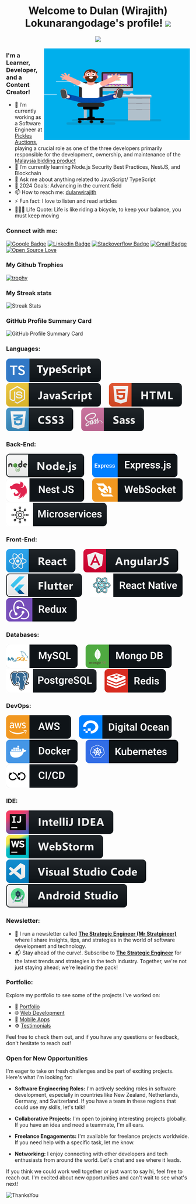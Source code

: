 <h1 align="center">
  Welcome to Dulan (Wirajith) Lokunarangodage's profile!
  <img src="https://media.giphy.com/media/hvRJCLFzcasrR4ia7z/giphy.gif" width="28">
</h1>

<p align="center">
  <a><img src="https://readme-typing-svg.herokuapp.com/?lines=Full+Stack+Web+and+App+Developer;5%2B+Years+of+Coding+Experience+;Always+Learning+New+Things;Open+for+Freelancing+Projects&font=Fira%20Code&center=true&width=440&height=45&color=f75c7e&vCenter=true&size=22"></a>
</p>

<img align="right" alt="GIF" src="./assets/coder.gif" width="400" height="250" />

### I'm a Learner, Developer, and a Content Creator!

- 🔭 I’m currently working as a Software Engineer at [Pickles Auctions](https://www.pickles.com.au/), playing a crucial role as one of the three developers primarily responsible for the development, ownership, and maintenance of the [Malaysia bidding product](https://pickles.my/)
- 🌱 I’m currently learning Node.js Security Best Practices, NestJS, and Blockchain
- 💬 Ask me about anything related to JavaScript/ TypeScript
- 🥅 2024 Goals: Advancing in the current field 
- 📫 How to reach me: [dulanwirajith][linkedin]
- ⚡ Fun fact: I love to listen and read articles
- 🚴🏽‍♀️ Life Quote: Life is like riding a bicycle, to keep your balance, you must keep moving


### Connect with me:
[![Google Badge](https://img.shields.io/badge/-dulanwirajith.com-3423A6?style=flat&logo=Google-Chrome&logoColor=white&link=https://www.dulanwirajith.com/)][portfolio]
[![Linkedin Badge](https://img.shields.io/badge/-dulanwirajith-blue?style=flat-square&logo=Linkedin&logoColor=white&link=https://www.linkedin.com/in/dulanwirajith/)](https://www.linkedin.com/in/dulanwirajith/)
[![Stackoverflow Badge](https://img.shields.io/badge/-Stackoverflow-4CA143?style=flat-square&logo=Stackoverflow&logoColor=white&link=https://stackoverflow.com/users/14838636/dulanwirajith)](https://stackoverflow.com/users/14838636/dulanwirajith)
[![Gmail Badge](https://img.shields.io/badge/-dulanwirajith1995@gmail.com-c14438?style=flat-square&logo=Gmail&logoColor=white&link=mailto:dulanwirajith1995@gmail.com)](mailto:dulanwirajith1995@gmail.com)
[![Open Source Love](https://badges.frapsoft.com/os/v2/open-source.svg?v=103)](https://github.com/dulanwirajith)

### My Github Trophies
[![trophy](https://github-profile-trophy.vercel.app/?username=dulanwirajith&theme=onedark&&title=Stars,Followers,Repositories,Commit,PullRequest)](https://github.com/ryo-ma/github-profile-trophy)

### My Streak stats
![Streak Stats](https://github-readme-streak-stats.herokuapp.com/?user=dulanwirajith&theme=highcontrast)

### GitHub Profile Summary Card
![GitHub Profile Summary Card](http://github-profile-summary-cards.vercel.app/api/cards/profile-details?username=dulanwirajith&theme=github_dark)

### Languages:
<p>
  <img src="./assets/badges/Languages/typescript.svg" alt="ts" > &emsp;
  <img src="./assets/badges/Languages/javascript.svg" alt="js"> &emsp;
  <!--   <img src="./assets/badges/Languages/java.svg" alt="java"> &emsp; -->
  <img src="./assets/badges/Languages/html.svg" alt="html"> &emsp;
  <img src="./assets/badges/Languages/css3.svg" alt="css3"> &emsp;
  <img src="./assets/badges/Languages/sass.svg" alt="sass"> &emsp;
  <!--   <img src="./assets/badges/Languages/python.svg" alt="python"> &emsp; -->
</p>

### Back-End:
<p>
  <img src="./assets/badges/BackEnd/nodejs.svg" alt="nodejs"> &emsp;
  <img src="./assets/badges/BackEnd/expressjs.svg" alt="expressjs"> &emsp;
  <img src="./assets/badges/BackEnd/nestjs.svg" alt="nestjs"> &emsp;
  <img src="./assets/badges/BackEnd/websocket.svg" alt="websocket"> &emsp;
  <img src="./assets/badges/BackEnd/microservices.svg" alt="microservices"> &emsp;
</p>

### Front-End:
<p>
  <img src="assets/badges/FrontEnd/react.svg" alt="react"> &emsp;
  <img src="assets/badges/FrontEnd/angular.svg" alt="angularjs"> &emsp;
  <img src="assets/badges/FrontEnd/flutter.svg" alt="flutter"> &emsp;
  <img src="assets/badges/FrontEnd/reactnative.svg" alt="react"> &emsp;
  <img src="assets/badges/FrontEnd/redux.svg" alt="redux"> &emsp;
</p>

### Databases:
<p>
  <img src="assets/badges/Databases/mysql.svg" alt="mysql"> &emsp;
  <img src="assets/badges/Databases/mongodb.svg" alt="mongodb"> &emsp;
  <img src="assets/badges/Databases/postgresql.svg" alt="postgresql"> &emsp;
  <img src="assets/badges/Databases/redis.svg" alt="redis"> &emsp;
</p>

### DevOps:
<p>
  <img src="assets/badges/DevOps/aws.svg" alt="aws"> &emsp;
  <img src="assets/badges/DevOps/digitalocean.svg" alt="digitalocean"> &emsp;
  <img src="assets/badges/DevOps/docker.svg" alt="docker"> &emsp;
  <img src="assets/badges/DevOps/kubernetes.svg" alt="kubernetes"> &emsp;
  <img src="assets/badges/DevOps/cicd.svg" alt="cicd"> &emsp;
  <!--   <img src="./assets/badges/DevOps/git.svg" alt="git"> &emsp; -->
</p>

### IDE:
<p>
  <img src="./assets/badges/IDE/intellij.svg" alt="jetbrains_intellij"> &emsp;
  <img src="./assets/badges/IDE/webstorm.svg" alt="webstorm"> &emsp;
  <img src="./assets/badges/IDE/vscode.svg" alt="vscode"> &emsp;
  <img src="./assets/badges/IDE/androidstudio.svg" alt="androidstudio"> &emsp;
</p>

### Newsletter:

- 🚀 I run a newsletter called [**The Strategic Engineer (Mr Stratgineer)**][newsletter] where I share insights, tips, and strategies in the world of software development and technology.
- 📬 Stay ahead of the curve!. Subscribe to [**The Strategic Engineer**][newsletter] for the latest trends and strategies in the tech industry. Together, we're not just staying ahead; we're leading the pack!

### Portfolio:

Explore my portfolio to see some of the projects I've worked on:

- 🚀 [Portfolio][portfolio]
- 🌐 [Web Development](https://dulanwirajith.com/portfolio.html)
- 📱 [Mobile Apps](https://dulanwirajith.com/portfolio.html)
- ⚙️ [Testimonials](https://dulanwirajith.com/testimonials.html)

Feel free to check them out, and if you have any questions or feedback, don't hesitate to reach out!

### Open for New Opportunities

I'm eager to take on fresh challenges and be part of exciting projects. Here's what I'm looking for:

- **Software Engineering Roles:** I'm actively seeking roles in software development, especially in countries like New Zealand, Netherlands, Germany, and Switzerland. If you have a team in these regions that could use my skills, let's talk!

- **Collaborative Projects:** I'm open to joining interesting projects globally. If you have an idea and need a teammate, I'm all ears.

- **Freelance Engagements:** I'm available for freelance projects worldwide. If you need help with a specific task, let me know.

- **Networking:** I enjoy connecting with other developers and tech enthusiasts from around the world. Let's chat and see where it leads.

If you think we could work well together or just want to say hi, feel free to reach out. I'm excited about new opportunities and can't wait to see what's next!

<!--
## Get in Touch
- 📧 Email: [dulanwirajith1995@gmail.com](mailto:dulanwirajith1995@gmail.com)
- 🔗 LinkedIn: [Connect with me](https://www.linkedin.com/in/dulanwirajith/)
- 🐦 Twitter: [Follow me](https://twitter.com/stratgineer)
-->

<!--START_SECTION:waka-->
<!--END_SECTION:waka-->

![ThanksYou](https://img.shields.io/badge/🙏Thank_You_For_Spending_a_Moment_On_My_Profile,_Happy_Coding,_All_The_Very_Best-dodgerred.svg?style=for-the-badge)

[facebook]: https://www.facebook.com/dulan.wirajith
[medium]: https://medium.com/@dulanwirajith
[linkedin]: https://www.linkedin.com/in/dulanwirajith
[hackerrank]: https://www.hackerrank.com/dulanwirajith?hr_r=1
[portfolio]: https://www.dulanwirajith.com
[upwork]: https://www.upwork.com/o/profiles/users/~010462f3cdf452b722/
[newsletter]: https://stratgineer.substack.com/
